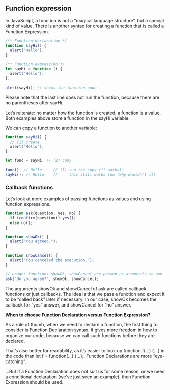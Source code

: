 ## Function expression

In JavaScript, a function is not a “magical language structure”, but a special kind of value. There is another syntax for creating a function that is called a Function Expression.

```js
/** Function declaration */
function sayHi() {
  alert("Hello");
}

/** Function expression */
let sayHi = function () {
  alert("Hello");
};

alert(sayHi); // shows the function code
```

Please note that the last line does not run the function, because there are no parentheses after sayHi.

Let’s reiterate: no matter how the function is created, a function is a value. Both examples above store a function in the sayHi variable.

We can copy a function to another variable:

```js
function sayHi() {
  // (1) create
  alert("Hello");
}

let func = sayHi; // (2) copy

func(); // Hello     // (3) run the copy (it works)!
sayHi(); // Hello    //     this still works too (why wouldn't it)
```

### Callback functions

Let’s look at more examples of passing functions as values and using function expressions.

```js
function ask(question, yes, no) {
  if (confirm(question)) yes();
  else no();
}

function showOk() {
  alert("You agreed.");
}

function showCancel() {
  alert("You canceled the execution.");
}

// usage: functions showOk, showCancel are passed as arguments to ask
ask("Do you agree?", showOk, showCancel);
```

The arguments showOk and showCancel of ask are called callback functions or just callbacks. The idea is that we pass a function and expect it to be “called back” later if necessary. In our case, showOk becomes the callback for “yes” answer, and showCancel for “no” answer.

**When to choose Function Declaration versus Function Expression?**

As a rule of thumb, when we need to declare a function, the first thing to consider is Function Declaration syntax. It gives more freedom in how to organize our code, because we can call such functions before they are declared.

That’s also better for readability, as it’s easier to look up function f(…) {…} in the code than let f = function(…) {…};. Function Declarations are more “eye-catching”.

…But if a Function Declaration does not suit us for some reason, or we need a conditional declaration (we’ve just seen an example), then Function Expression should be used.

